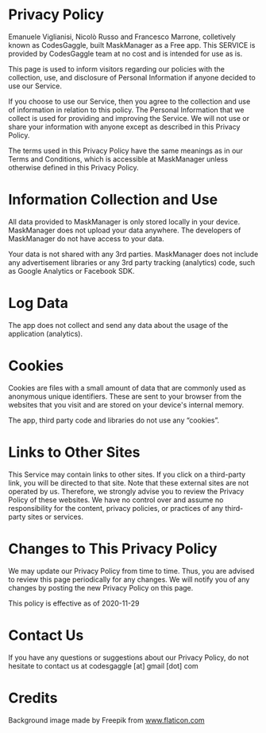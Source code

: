 # Privacy Policy

Emanuele Viglianisi, Nicolò Russo and Francesco Marrone, colletively known as CodesGaggle, built MaskManager as a Free app. This SERVICE is provided by CodesGaggle team at no cost and is intended for use as is.

This page is used to inform visitors regarding our policies with the collection, use, and disclosure of Personal Information if anyone decided to use our Service.

If you choose to use our Service, then you agree to the collection and use of information in relation to this policy. The Personal Information that we collect is used for providing and improving the Service. We will not use or share your information with anyone except as described in this Privacy Policy.

The terms used in this Privacy Policy have the same meanings as in our Terms and Conditions, which is accessible at MaskManager unless otherwise defined in this Privacy Policy.

# Information Collection and Use

All data provided to MaskManager is only stored locally in your device. MaskManager does not upload your data anywhere. The developers of MaskManager do not have access to your data.

Your data is not shared with any 3rd parties. MaskManager does not include any advertisement libraries or any 3rd party tracking (analytics) code, such as Google Analytics or Facebook SDK.

# Log Data

The app does not collect and send any data about the usage of the application (analytics).

# Cookies

Cookies are files with a small amount of data that are commonly used as anonymous unique identifiers. These are sent to your browser from the websites that you visit and are stored on your device's internal memory.

The app, third party code and libraries do not use any “cookies”.

# Links to Other Sites

This Service may contain links to other sites. If you click on a third-party link, you will be directed to that site. Note that these external sites are not operated by us. Therefore, we strongly advise you to review the Privacy Policy of these websites. We have no control over and assume no responsibility for the content, privacy policies, or practices of any third-party sites or services.

# Changes to This Privacy Policy

We may update our Privacy Policy from time to time. Thus, you are advised to review this page periodically for any changes. We will notify you of any changes by posting the new Privacy Policy on this page.

This policy is effective as of 2020-11-29

# Contact Us

If you have any questions or suggestions about our Privacy Policy, do not hesitate to contact us at codesgaggle [at] gmail [dot] com

# Credits
Background image made by Freepik from www.flaticon.com

